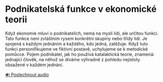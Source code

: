 # Podnikatelská funkce v ekonomické teorii

<speak>
<prosody rate="95%" pitch="+0%">
<emphasis level="strong">Když ekonomie mluví o podnikatelích, nemá na mysli lidi, ale určitou funkci.</emphasis> <break time="300ms"/>
<emphasis level="moderate">Tato funkce není zvláštním rysem konkrétní skupiny nebo třídy lidí. Je spojená s každým jednáním a každého, kdo jedná, zatěžuje.</emphasis> <break time="300ms"/>
<emphasis level="moderate">Když tuto funkci personifikujeme ve fiktivní postavě, uchylujeme se k metodické pomůcce.</emphasis> <break time="300ms"/>
<emphasis level="strong">Pojem podnikatel, jak ho používá katalaktická teorie, znamená: jednající člověk, na něhož se díváme výhradně z pohledu nejistoty obsažené v každém jednání.</emphasis>
</prosody>
</speak>

[🔊 Poslechnout audio](/data/7-paragraphs/audio/chapter_49/para_002-Kdy-ekonomie-mluv-o-podnikatelch-nem-na-mysli.mp3) 